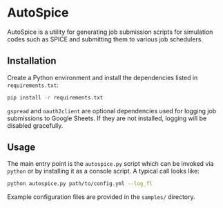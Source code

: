 # AutoSpice

AutoSpice is a utility for generating job submission scripts for simulation codes such as SPICE and submitting them to various job schedulers.

## Installation

Create a Python environment and install the dependencies listed in `requirements.txt`:

```bash
pip install -r requirements.txt
```

`gspread` and `oauth2client` are optional dependencies used for logging job submissions to Google Sheets. If they are not installed, logging will be disabled gracefully.

## Usage

The main entry point is the `autospice.py` script which can be invoked via `python` or by installing it as a console script. A typical call looks like:

```bash
python autospice.py path/to/config.yml --log_fl
```

Example configuration files are provided in the `samples/` directory.

